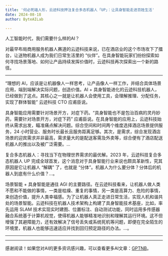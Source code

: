```yaml
---
title: '何必死磕人形，云迹科技押注复合多态机器人「UP」：让具身智能走进百姓生活'
date: 2024-08-18
author: ByteAILab

---
```


人工智能时代，我们需要什么样的AI？

对最早布局商用服务机器人赛道的云迹科技来说，已在酒店业的这个市场攻下了擂台，让送物机器人成为我们日常生活里的 “伙伴”。在具身智能玩家们纷纷探索如何寻找场景落地、如何让产品持续发挥价值时，云迹科技再次探索出一个新的路径。

---
“理想的 AI，应该是让机器像人一样思考，让产品像人一样工作，并结合具体场景应用，端到端解决实际问题，创造价值。AI + 具身智能进化的云迹科技机器人，已经做到了这点。其核心之一就是让机器人会使用工具，会理解推理、分配任务，实现了群体智能” 云迹科技 CTO 应甫臣说。

具身智能应用需要针对场景开方，对症下药。“具身智能也不是包治百病的灵丹妙药，需要针对场景开方，对症下药” 应甫臣说。在具身智能的应用上，云迹科技始终从需求出发，瞄准痛点解决问题。综合空间和时间两个维度选择酒店场景提供服务，24 小时营业、服务时长最长且服务距离足够。其次，是需求，综合发现酒店场景的迎宾需求并非最高，需求量大的是配送客需及外卖等，综合便有了酒店配送机器人的推出以及被广泛需要。...

复合多态机器人：寻找当下在物理世界需求的最优解。2023 年，云迹科技复合多态机器人 UP 完成全球首发，这个消息对于具身智能行业来说也颇具革新性，究其原因是它让机器人 “解耦” 了，也就是 “分体”。机器人为什么要分体？分体后的机器人到底有什么价值？...。

场景智能 + 具身智能是通往 AGI 的主要路径。在云迹科技看来，让机器人做人类不愿和不能做的事情，一类是枯燥、重复的事情，另一类是高算力、危险的事情，来创造价值，提升人类幸福感。为了让机器人真正走进日常生活，实现人机和谐共处的场景智能。云迹科技在机器人技术架构上构建了具身智能技术基座，比如，率先运用 SLAM 技术实现实时建图、位置标注、自动测试功能，同时运用多传感器融合系统基于计算机视觉，使得机器人能够精准地识别和理解其运行环境。这不但增强了其避障能力，还有效解决了信号丢失或系统死机等问题，即便在完全陌生的环境里，机器人也能够迅速适应并找到回归预定路径的办法。...。

---
---
感谢阅读！如果您对AI的更多资讯感兴趣，可以查看更多AI文章：[GPTNB](https://gptnb.com)。